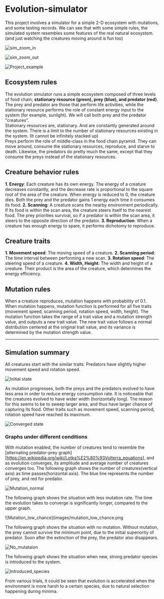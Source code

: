 # Evolution-simulator

This project involves a simulator for a  simple 2-D ecosystem with mutations, and some testing records. We can see that with some simple rules, the simulated system resembles some features of the real natural ecosystem. (and  just watching the creatures moving around is fun too)

![sim_zoom_in](images/sim_zoom_in.gif)

![sim_zoom_out](images/sim_zoom_out.gif)



![Project_example](images/project_example.PNG)

## Ecosystem rules

The evolution simulator runs a simple ecosystem composed of three levels of food chain; **stationary resource (green), prey (blue), and predator (red)**. The prey and predator are  those that perform life activities, while the stationary resource performs the role of constant energy input to the system (for example, sunlight). We will call both prey and the predator "creatures".  
Stationary resources are, stationary. And are constantly generated around the system. There is a limit to the number of stationary resources existing in the system. (It cannot be infinitely stacked up)  
Preys perform the role of middle-class in the food chain pyramid. They can move around, consume the stationary resources, reproduce, and starve to death. Likewise, the predators do pretty much the same, except that they consume the preys instead of the stationary resources.

## Creature behavior rules

**1. Energy**: Each creature has its own energy. The energy of a creature decreases constantly, and the decrease rate is proportional to the square root of the area of the creature. When energy is reduced to 0, the creature dies. Both the prey and the predator gains 1 energy each time it consumes its food.
**2. Scanning**: A creature scans  the nearby environment periodically. If its food is within the scan area, the creature steers itself to the nearest food. The prey priorities survival, so if a predator is within the scan area, it steers to the opposite direction of the predator.
**3. Reproduction**: When a creature has enough energy to spare, it performs dichotomy to reproduce. 

## Creature traits

**1. Movement speed**: The moving speed of a creature.
**2. Scanning period**: The time interval between performing a new scan.
**3. Rotation speed**: The steering speed of a creature.
**4. Width, Height**: The width and height of a creature. Their product is the area of the creature, which determines the energy efficiency.

## Mutation rules

When a creature reproduces, mutation happens with probability of 0.1. When mutation happens, mutation function is performed for all five traits (movement speed, scanning period, rotation speed, width, height). The mutation function takes the range of a trait value and a mutation strength value, and outputs a new trait value. The new trait value follows a normal distribution centered at the original trait value, and its variance is determined by the mutation strength value.

* * *

## Simulation summary

All creatures start with the similar traits. Predators have slightly higher movement speed and rotation speed. 

![Initial state](images/initial_state.PNG)

As mutation progresses, both the preys and the predators evolved to have less area in order to reduce energy consumption rate. It is noticeable that the creatures evolved to have wider width (horizontally long). The reason for this seems to be to sweep larger area, and thus have larger chance of capturing its food. Other traits such as movement speed, scanning period, rotation speed have reached its maximum.

![Converged state](images/converged_state.PNG)

### Graphs under different conditions

With mutation enabled, the number of creatures tend to resemble the [alternating predator-prey graph][https://en.wikipedia.org/wiki/Lotka%E2%80%93Volterra_equations], and as evolution converges, its amplitude and average number of creatures converges too. The following graph shows the number of creatures(vertical axis) as time passes(horizontal axis). The blue line represents the number of prey, and red for predator.

![Mutation_normal](images/mutation_normal.png)

The following graph shows the situation with less mutation rate. The time the evolution takes to converge is significantly longer, compared to the upper graph.

![Mutation_low_chance](images/mutation_low_chance.png

The following graph shows the situation with no mutation. Without mutation, the prey cannot survive the minimum point, due to the initial superiority of predator. Soon after the extinction of the prey, the predator also disappears.

![No_mutataion](images/no_mutation.png)

The following graph shows the situation when new, strong predator species is introduced to the system.

![Introduced_species](images/introduced_species.png)

From various trials, it could be seen that evolution is accelerated when the environment is more harsh to a certain species, due to natural selection happening during minima.
